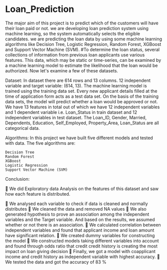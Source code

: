 # Loan_Prediction
The major aim of this project is to predict which of the customers will have their loan paid or not. we are developing loan prediction system using machine learning, so the system automatically selects the eligible candidates. we are predicting the loan data by using some machine learning algorithms like Decision Tree, Logistic Regression, Random Forest, XGBoost and Support Vector Machine (SVM).
#To determine the loan status, several collections of information from previous loan applicants use various features. This data, which may be static or time-series, can be examined by a machine learning model to estimate the likelihood that the loan would be authorized. Now let's examine a few of these datasets.

Dataset:
In dataset there are 614 rows and 13 columns. 12 independent variable and target variable: (614, 13).
The machine learning model is trained using the training data set. Every new applicant details filled at the time of application form acts as a test data set. On the basis of the training data sets, the model will predict whether a loan would be approved or not. We have 13 features in total out of which we have 12 independent variables and 1 dependent variable i.e. Loan_Status in train dataset and 12 independent variables in test dataset. The Loan_ID, Gender, Married, Dependents, Education, Self_Employed, Property_Area, Loan_Status are all categorical data.

Algorithms:
In this project we have built five different models and tested with data. The five algorithms are:

	Decision Tree
 	Random Forest
	XGBoost 
	Logistic Regression
	Support Vector Machine (SVM)
	
Conclusion:

	 We did Exploratory data Analysis on the features of this dataset and saw how each feature is distributed.

	We analysed each variable to check if data is cleaned and normally distributes
	We cleaned the data and removed NA values 
	We also generated hypothesis to prove an association among the independent variables and the Target variable. And based on the results, we assumed whether or not there is an association. 
	We calculated correlation between independent variables and found that applicant income and loan amount have significant relation.
	 We created dummy variables for constructing the model
	 We constructed models taking different variables into account and found through odds ratio that credit credit history is creating the most impact on loan giving decision 
	Finally, we got a model with coapplicant income and credit history as independent variable with highest accuracy. 
	We tested the data and got the accuracy of 83 %
